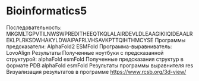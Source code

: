 # Bioinformatics5

Последовательность:
MKGMLTGPVTILNWSWPREDITHEEQTKQLALAIRDEVLDLEAAGIKIIQIDEAALREKLPLRKSDWHAKYLDWAIPAFRLVHSAVKPTTQIHTHMCYSE
Программы предсказатели: AlphaFold2 ESMFold
Программа-выравниватель: LovoAlign
Результаты
Полученные ноутбуки с предсказанной структурой: alphaFold esmFold
Полученные предсказания структур в формате PDB alphaFold esmFold
Результаты программы выравнителя res
Визуализация результатов в программе https://www.rcsb.org/3d-view/
